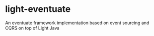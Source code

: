 # light-eventuate
An eventuate framework implementation based on event sourcing and CQRS on top of Light Java 

